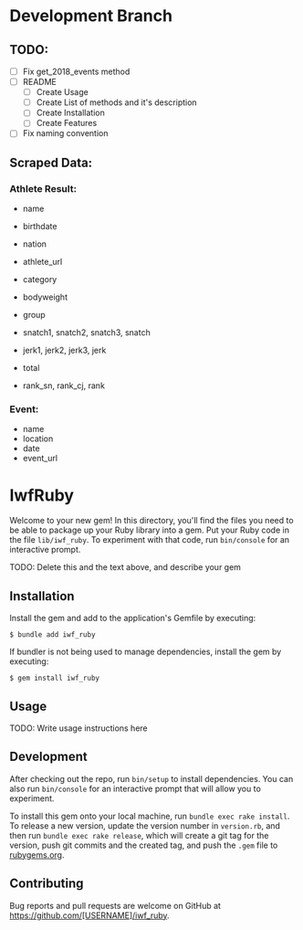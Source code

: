 # Development Branch

## TODO:

- [ ] Fix get_2018_events method
- [ ] README
  - [ ] Create Usage
  - [ ] Create List of methods and it's description
  - [ ] Create Installation
  - [ ] Create Features
- [ ] Fix naming convention

## Scraped Data:

### Athlete Result:

- name
- birthdate
- nation
- athlete_url

- category
- bodyweight
- group
- snatch1, snatch2, snatch3, snatch
- jerk1, jerk2, jerk3, jerk
- total
- rank_sn, rank_cj, rank

### Event:

- name
- location
- date
- event_url

# IwfRuby

Welcome to your new gem! In this directory, you'll find the files you need to be able to package up your Ruby library into a gem. Put your Ruby code in the file `lib/iwf_ruby`. To experiment with that code, run `bin/console` for an interactive prompt.

TODO: Delete this and the text above, and describe your gem

## Installation

Install the gem and add to the application's Gemfile by executing:

    $ bundle add iwf_ruby

If bundler is not being used to manage dependencies, install the gem by executing:

    $ gem install iwf_ruby

## Usage

TODO: Write usage instructions here

## Development

After checking out the repo, run `bin/setup` to install dependencies. You can also run `bin/console` for an interactive prompt that will allow you to experiment.

To install this gem onto your local machine, run `bundle exec rake install`. To release a new version, update the version number in `version.rb`, and then run `bundle exec rake release`, which will create a git tag for the version, push git commits and the created tag, and push the `.gem` file to [rubygems.org](https://rubygems.org).

## Contributing

Bug reports and pull requests are welcome on GitHub at https://github.com/[USERNAME]/iwf_ruby.
